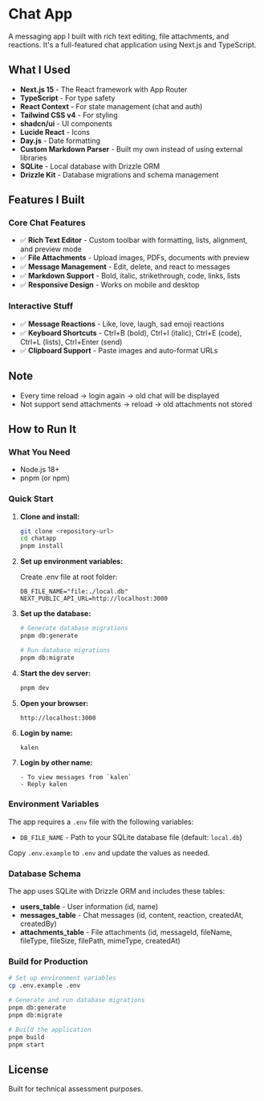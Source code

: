 # Chat App

A messaging app I built with rich text editing, file attachments, and reactions. It's a full-featured chat application using Next.js and TypeScript.

## What I Used

- **Next.js 15** - The React framework with App Router
- **TypeScript** - For type safety
- **React Context** - For state management (chat and auth)
- **Tailwind CSS v4** - For styling
- **shadcn/ui** - UI components
- **Lucide React** - Icons
- **Day.js** - Date formatting
- **Custom Markdown Parser** - Built my own instead of using external libraries
- **SQLite** - Local database with Drizzle ORM
- **Drizzle Kit** - Database migrations and schema management

## Features I Built

### Core Chat Features

- ✅ **Rich Text Editor** - Custom toolbar with formatting, lists, alignment, and preview mode
- ✅ **File Attachments** - Upload images, PDFs, documents with preview
- ✅ **Message Management** - Edit, delete, and react to messages
- ✅ **Markdown Support** - Bold, italic, strikethrough, code, links, lists
- ✅ **Responsive Design** - Works on mobile and desktop

### Interactive Stuff

- ✅ **Message Reactions** - Like, love, laugh, sad emoji reactions
- ✅ **Keyboard Shortcuts** - Ctrl+B (bold), Ctrl+I (italic), Ctrl+E (code), Ctrl+L (lists), Ctrl+Enter (send)
- ✅ **Clipboard Support** - Paste images and auto-format URLs

## Note

- Every time reload -> login again -> old chat will be displayed
- Not support send attachments -> reload -> old attachments not stored

## How to Run It

### What You Need

- Node.js 18+
- pnpm (or npm)

### Quick Start

1. **Clone and install:**

   ```bash
   git clone <repository-url>
   cd chatapp
   pnpm install
   ```

2. **Set up environment variables:**

   Create .env file at root folder:

   ```env
   DB_FILE_NAME="file:./local.db"
   NEXT_PUBLIC_API_URL=http://localhost:3000
   ```

3. **Set up the database:**

   ```bash
   # Generate database migrations
   pnpm db:generate

   # Run database migrations
   pnpm db:migrate
   ```

4. **Start the dev server:**

   ```bash
   pnpm dev
   ```

5. **Open your browser:**

   ```
   http://localhost:3000
   ```

6. **Login by name:**

   ```
   kalen
   ```

7. **Login by other name:**
   ```
   - To view messages from `kalen`
   - Reply kalen
   ```

### Environment Variables

The app requires a `.env` file with the following variables:

- `DB_FILE_NAME` - Path to your SQLite database file (default: `local.db`)

Copy `.env.example` to `.env` and update the values as needed.

### Database Schema

The app uses SQLite with Drizzle ORM and includes these tables:

- **users_table** - User information (id, name)
- **messages_table** - Chat messages (id, content, reaction, createdAt, createdBy)
- **attachments_table** - File attachments (id, messageId, fileName, fileType, fileSize, filePath, mimeType, createdAt)

### Build for Production

```bash
# Set up environment variables
cp .env.example .env

# Generate and run database migrations
pnpm db:generate
pnpm db:migrate

# Build the application
pnpm build
pnpm start
```

## License

Built for technical assessment purposes.
